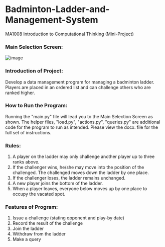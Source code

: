 # Badminton-Ladder-and-Management-System
MA1008 Introduction to Computational Thinking (Mini-Project)

### Main Selection Screen:
![image](https://user-images.githubusercontent.com/65124287/206387679-6a4920d6-2b1a-4b13-ba66-11a72adb1b87.png)

### Introduction of Project:

Develop a data management program for managing a badminton ladder. Players are placed in an ordered list and can challenge others who are ranked higher. 

### How to Run the Program:

Running the "main.py" file will lead you to the Main Selection Screen as shown. The helper files, "load.py", "actions.py", "queries.py" are additional code for the program to run as intended. 
Please view the docx. file for the full set of instructions. 

### Rules:
1) A player on the ladder may only challenge another player up to three ranks above. 
2) If the challenger wins, he/she may move into the position of the challenged. The challenged moves down the ladder by one place.
3) If the challenger loses, the ladder remains unchanged.
4) A new player joins the bottom of the ladder.
5) When a player leaves, everyone below moves up by one place to occupy the vacated spot.

### Features of Program:
1) Issue a challenge (stating opponent and play-by date)
2) Record the result of the challenge
3) Join the ladder 
4) Withdraw from the ladder
5) Make a query
